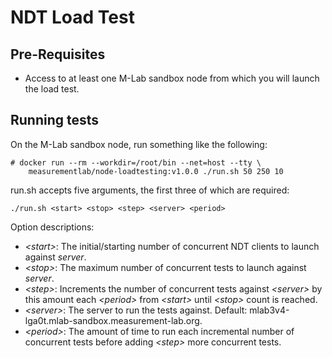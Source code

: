 # NDT Load Test

## Pre-Requisites

* Access to at least one M-Lab sandbox node from which you will launch the
  load test.

## Running tests

On the M-Lab sandbox node, run something like the following:

```
# docker run --rm --workdir=/root/bin --net=host --tty \
    measurementlab/node-loadtesting:v1.0.0 ./run.sh 50 250 10
```

run.sh accepts five arguments, the first three of which are required:

```
./run.sh <start> <stop> <step> <server> <period>
```

Option descriptions:

* _\<start\>_: The initial/starting number of concurrent NDT clients to launch
  against _server_.
* _\<stop\>_: The maximum number of concurrent tests to launch against _server_.
* _\<step\>_: Increments the number of concurrent tests against _\<server\>_ by
  this amount each _\<period\>_ from _\<start\>_ until _\<stop\>_ count is reached.
* _\<server\>_: The server to run the tests against.
  Default: mlab3v4-lga0t.mlab-sandbox.measurement-lab.org.
* _\<period\>_: The amount of time to run each incremental number of concurrent
  tests before adding _\<step\>_ more concurrent tests.
